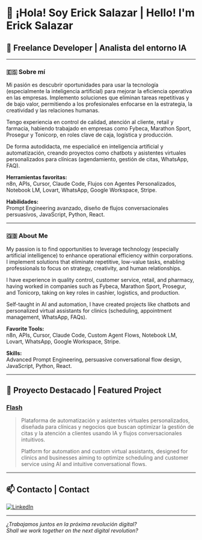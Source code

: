 # 👋 ¡Hola! Soy Erick Salazar | Hello! I'm Erick Salazar

## 🚀 Freelance Developer | Analista del entorno IA

---

### 🇪🇸 Sobre mí

Mi pasión es descubrir oportunidades para usar la tecnología (especialmente la inteligencia artificial) para mejorar la eficiencia operativa en las empresas. Implemento soluciones que eliminan tareas repetitivas y de bajo valor, permitiendo a los profesionales enfocarse en la estrategia, la creatividad y las relaciones humanas.

Tengo experiencia en control de calidad, atención al cliente, retail y farmacia, habiendo trabajado en empresas como Fybeca, Marathon Sport, Prosegur y Tonicorp, en roles clave de caja, logística y producción.

De forma autodidacta, me especialicé en inteligencia artificial y automatización, creando proyectos como chatbots y asistentes virtuales personalizados para clínicas (agendamiento, gestión de citas, WhatsApp, FAQ).

**Herramientas favoritas:**  
n8n, APIs, Cursor, Claude Code, Flujos con Agentes Personalizados, Notebook LM, Lovart, WhatsApp, Google Workspace, Stripe.

**Habilidades:**  
Prompt Engineering avanzado, diseño de flujos conversacionales persuasivos, JavaScript, Python, React.

---

### 🇬🇧 About Me

My passion is to find opportunities to leverage technology (especially artificial intelligence) to enhance operational efficiency within corporations. I implement solutions that eliminate repetitive, low-value tasks, enabling professionals to focus on strategy, creativity, and human relationships.

I have experience in quality control, customer service, retail, and pharmacy, having worked in companies such as Fybeca, Marathon Sport, Prosegur, and Tonicorp, taking on key roles in cashier, logistics, and production.

Self-taught in AI and automation, I have created projects like chatbots and personalized virtual assistants for clinics (scheduling, appointment management, WhatsApp, FAQs).

**Favorite Tools:**  
n8n, APIs, Cursor, Claude Code, Custom Agent Flows, Notebook LM, Lovart, WhatsApp, Google Workspace, Stripe.

**Skills:**  
Advanced Prompt Engineering, persuasive conversational flow design, JavaScript, Python, React.

---

## 🌟 Proyecto Destacado | Featured Project

### [Flash](https://github.com/Erick040506070809/Flash)

> Plataforma de automatización y asistentes virtuales personalizados, diseñada para clínicas y negocios que buscan optimizar la gestión de citas y la atención a clientes usando IA y flujos conversacionales intuitivos.  
>  
> Platform for automation and custom virtual assistants, designed for clinics and businesses aiming to optimize scheduling and customer service using AI and intuitive conversational flows.

---

## 📫 Contacto | Contact

[![LinkedIn](https://img.shields.io/badge/LinkedIn-blue?style=flat&logo=linkedin)](https://www.linkedin.com/in/erick-salazar-198351360)

---

*¿Trabajamos juntos en la próxima revolución digital?*  
*Shall we work together on the next digital revolution?*
